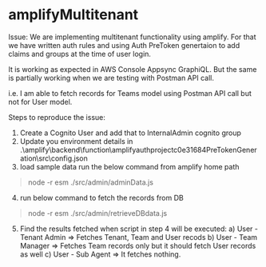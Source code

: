 # amplifyMultitenant

Issue: 
We are implementing multitenant functionality using amplify. For that we have written auth rules and using Auth PreToken genertaion to add claims and groups at the time of user login.

It is working as expected in AWS Console Appsync GraphiQL. But the same is partially working when we are testing with Postman API call.

i.e. I am able to fetch records for Teams model using Postman API call but not for User model.

Steps to reproduce the issue:

1) Create a Cognito User and add that to InternalAdmin cognito group
2) Update you environment details in .\amplify\backend\function\amplifyauthprojectc0e31684PreTokenGeneration\src\config.json
3) load sample data run the below command from amplify home path
  > node -r esm ./src/admin/adminData.js
4) run below command to fetch the records from DB
  > node -r esm ./src/admin/retrieveDBdata.js
5) Find the results fetched when script in step 4 will be executed:
    a) User - Tenant Admin => Fetches Tenant, Team and User recods
    b) User - Team Manager => Fetches Team records only but it should fetch User records as well
    c) User - Sub Agent => It fetches nothing.
    
